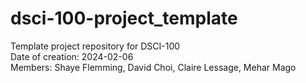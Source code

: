 # dsci-100-project_template
Template project repository for DSCI-100  
Date of creation: 2024-02-06  
Members: Shaye Flemming, David Choi, Claire Lessage, Mehar Mago
